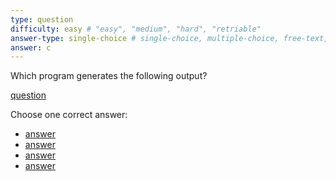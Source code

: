 ```yaml
---
type: question
difficulty: easy # "easy", "medium", "hard", "retriable"
answer-type: single-choice # single-choice, multiple-choice, free-text, multiple-free-texts, program
answer: c
---
```


Which program generates the following output?

[question](dot/dot.c.evy "evy:svg")

Choose one correct answer:

- [answer](dot/dot.a.evy "evy:source")
- [answer](dot/dot.b.evy.badlink "evy:source")
- [answer](dot/dot.c.evy "evy:source")
- [answer](dot/dot.d.evy "evy:source")
